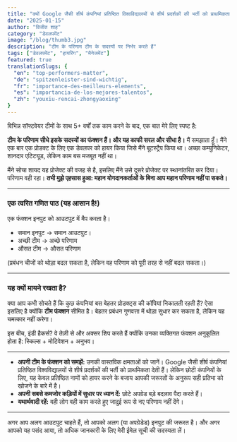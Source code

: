 ```yaml
---
title: "क्यों Google जैसी शीर्ष कंपनियां प्रतिष्ठित विश्वविद्यालयों से शीर्ष प्रदर्शकों की भर्ती को प्राथमिकता देती हैं"
date: "2025-01-15"
author: "विजीत शाह"
category: "डेवलपमेंट"
image: "/blog/thumb3.jpg"
description: "टीम के परिणाम टीम के सदस्यों पर निर्भर करते हैं"
tags: ["डेवलपमेंट", "हायरिंग", "मैनेजमेंट"]
featured: true
translationSlugs: {
  "en": "top-performers-matter",
  "de": "spitzenleister-sind-wichtig",
  "fr": "importance-des-meilleurs-elements",
  "es": "importancia-de-los-mejores-talentos",
  "zh": "youxiu-rencai-zhongyaoxing"
}
---
```


विभिन्न सॉफ्टवेयर टीमों के साथ 5+ वर्षों तक काम करने के बाद, एक बात मेरे लिए स्पष्ट है:

**टीम के परिणाम सीधे इसके सदस्यों का फंक्शन हैं। और यह काफी सरल और सीधा है।** मैं समझाता हूँ। मैंने एक बार एक प्रोडक्ट के लिए एक डेवलपर को हायर किया जिसे मैंने बूटस्ट्रैप किया था। अच्छा कम्युनिकेटर, शानदार एटिट्यूड, लेकिन काम बस मजबूत नहीं था।

मैंने सोचा शायद यह प्रोजेक्ट की वजह से है, इसलिए मैंने उसे दूसरे प्रोजेक्ट पर स्थानांतरित कर दिया। परिणाम वही रहा। **तभी मुझे एहसास हुआ: महान योगदानकर्ताओं के बिना आप महान परिणाम नहीं पा सकते।**

---

### एक त्वरित गणित पाठ (यह आसान है!)

एक फंक्शन इनपुट को आउटपुट में मैप करता है।
- समान इनपुट → समान आउटपुट।
- अच्छी टीम → अच्छे परिणाम
- औसत टीम → औसत परिणाम

(प्रबंधन चीजों को थोड़ा बदल सकता है, लेकिन वह परिणाम को पूरी तरह से नहीं बदल सकता।)

---

### यह क्यों मायने रखता है?

क्या आप कभी सोचते हैं कि कुछ कंपनियां बस बेहतर प्रोडक्ट्स की कॉपियां निकालती रहती हैं? ऐसा इसलिए है क्योंकि **टीम फंक्शन** सीमित है। बेहतर प्रबंधन गुणवत्ता में थोड़ा सुधार कर सकता है, लेकिन यह चमत्कार नहीं करेगा।

इस बीच, इंडी हैकर्स? वे तेज़ी से और अक्सर शिप करते हैं क्योंकि उनका व्यक्तिगत फंक्शन अनुकूलित होता है: स्किल्स + मोटिवेशन + अनुभव।

---

- **अपनी टीम के फंक्शन को समझें:** उनकी वास्तविक क्षमताओं को जानें। Google जैसी शीर्ष कंपनियां प्रतिष्ठित विश्वविद्यालयों से शीर्ष प्रदर्शकों की भर्ती को प्राथमिकता देती हैं। लेकिन छोटी कंपनियों के लिए, यह केवल प्रतिष्ठित नामों को हायर करने के बजाय आपकी जरूरतों के अनुरूप सही प्रतिभा को खोजने के बारे में है।
- **अपनी सबसे कमजोर कड़ियों में सुधार पर ध्यान दें:** छोटे अपग्रेड बड़े बदलाव पैदा करते हैं।
- **यथार्थवादी रहें:** वही लोग वही काम करते हुए जादुई रूप से नए परिणाम नहीं देंगे।

---

अगर आप अलग आउटपुट चाहते हैं, तो आपको अलग (या अपग्रेडेड) इनपुट की जरूरत है। और अगर आपको यह पसंद आया, तो अधिक जानकारी के लिए मेरी ईमेल सूची की सदस्यता लें।
